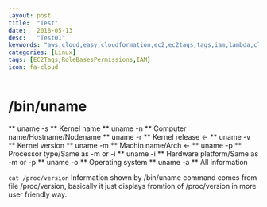 ```yaml
---
layout: post
title:  "Test"
date:   2018-05-13
desc:   "Test01"
keywords: "aws,cloud,easy,cloudformation,ec2,ec2tags,tags,iam,lambda,cloudwatch,cloudtrail,rolebased,rolebasespermissions,ec2permissions,permissions,ec2policy,siwal,adobe,radcom,orange,automation"
categories: [Linux]
tags: [EC2Tags,RoleBasesPermissions,IAM]
icon: fa-cloud
---
```

# /bin/uname
** uname -s ** Kernel name
** uname -n ** Computer name/Hostname/Nodename
** uname -r ** Kernel release <-
** uname -v ** Kernel version
** uname -m ** Machin name/Arch <-
** uname -p ** Processor type/Same as -m or -i
** uname -i ** Hardware platform/Same as -m or -p
** uname -o ** Operating system
** uname -a ** All information

```cat /proc/version``` 
Information shown by /bin/uname command comes from file /proc/version, basically it just displays fromtion of /proc/version in more user friendly way.

